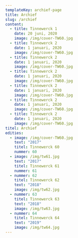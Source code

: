 ```yaml
---
templateKey: archief-page
title: Archief
slug: /archief
content:
  - title: Tinnewerck 1
    date: 20 juni, 2020
    image: /img/cover-TW60.jpg
  - title: Tinnewerck 2
    date: 1 januari, 2020
    image: /img/cover-TW60.jpg
  - title: Tinnewerck 2
    date: 1 januari, 2020
    image: /img/cover-TW60.jpg
  - title: Tinnewerck 2
    date: 1 januari, 2020
    image: /img/cover-TW60.jpg
  - title: Tinnewerck 2
    date: 1 januari, 2020
    image: /img/cover-TW60.jpg
  - title: Tinnewerck 2
    date: 1 januari, 2020
    image: /img/cover-TW60.jpg
  - title: Tinnewerck 2
    date: 1 januari, 2020
    image: /img/cover-TW60.jpg
titel: Archief
edities:
  - image: /img/cover-TW60.jpg
    text: "2017"
    titel: Tinnewerck 60
    nummer: 60
  - image: /img/tw61.jpg
    text: "2017"
    titel: Tinnewerck 61
    nummer: 61
  - nummer: 62
    titel: Tinnewerck 62
    text: "2018"
    image: /img/tw62.jpg
  - nummer: 63
    titel: Tinnewerck 63
    text: "2018"
    image: /img/tw63.jpg
  - nummer: 64
    titel: Tinnewerck 64
    text: "2019"
    image: /img/tw64.jpg
---
```

